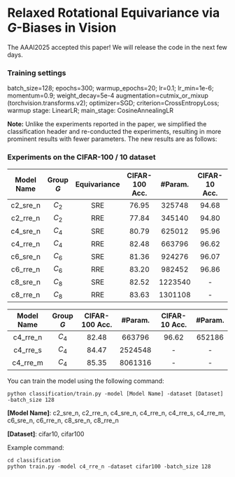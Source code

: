 # Relaxed Rotational Equivariance via $G$-Biases in Vision
The AAAI2025 accepted this paper! We will release the code in the next few days.

### Training settings
batch_size=128; epochs=300; warmup_epochs=20; lr=0.1; lr_min=1e-6; momentum=0.9; weight_decay=5e-4
augmentation=cutmix_or_mixup (torchvision.transforms.v2); optimizer=SGD; criterion=CrossEntropyLoss;
warmup stage: LinearLR; main_stage: CosineAnnealingLR

**Note:** Unlike the experiments reported in the paper, we simplified the classification header and re-conducted the experiments, resulting in more prominent results with fewer parameters. The new results are as follows:
### Experiments on the CIFAR-100 / 10 dataset
|Model Name|Group $G$|Equivariance|CIFAR-100 Acc.|#Param.|CIFAR-10 Acc.|#Param.|
|:---:|:---:|:---:|:---:|:---:|:---:|:---:|
|c2_sre_n|$C_2$|SRE|76.95|325748|94.68|314138|
|c2_rre_n|$C_2$|RRE|77.84|345140|94.80|333530|
|c4_sre_n|$C_4$|SRE|80.79|625012|95.96|613402|
|c4_rre_n|$C_4$|RRE|82.48|663796|96.62|652186|
|c6_sre_n|$C_6$|SRE|81.36|924276|96.07|912666|
|c6_rre_n|$C_6$|RRE|83.20|982452|96.86|970842|
|c8_sre_n|$C_8$|SRE|82.52|1223540|-|-|
|c8_rre_n|$C_8$|RRE|83.63|1301108|-|-|

|Model Name|Group $G$|CIFAR-100 Acc.|#Param.|CIFAR-10 Acc.|#Param.|
|:---:|:---:|:---:|:---:|:---:|:---:|
|c4_rre_n|$C_4$|82.48|663796|96.62|652186|
|c4_rre_s|$C_4$|84.47|2524548|-|-|
|c4_rre_m|$C_4$|85.35|8061316|-|-|



You can train the model using the following command:

```
python classification/train.py -model [Model Name] -dataset [Dataset] -batch_size 128
```

**[Model Name]**: c2_sre_n, c2_rre_n, c4_sre_n, c4_rre_n, c4_rre_s, c4_rre_m, c6_sre_n, c6_rre_n, c8_sre_n, c8_rre_n

**[Dataset]**: cifar10, cifar100

Example command: 

```
cd classification
python train.py -model c4_rre_n -dataset cifar100 -batch_size 128
```

